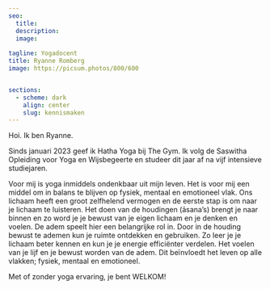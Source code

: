 ```yaml
---
seo:
  title: 
  description: 
  image:
  
tagline: Yogadocent
title: Ryanne Romberg
image: https://picsum.photos/800/600


sections:
  - scheme: dark  
    align: center
    slug: kennismaken
---
```


Hoi. Ik ben Ryanne.

Sinds januari 2023 geef ik Hatha Yoga bij The Gym. Ik volg de Saswitha Opleiding voor Yoga en Wijsbegeerte en studeer dit jaar af na vijf intensieve studiejaren.

Voor mij is yoga inmiddels ondenkbaar uit mijn leven. Het is voor mij een middel om in balans te blijven op fysiek, mentaal en emotioneel vlak.
Ons lichaam heeft een groot zelfhelend vermogen en de eerste stap is om naar je lichaam te
luisteren. Het doen van de houdingen (āsana’s) brengt je naar binnen en zo word je je bewust van je eigen lichaam en je denken en voelen. De adem speelt hier een belangrijke rol in. Door in de houding bewust te ademen kun je ruimte ontdekken en gebruiken. Zo leer je je lichaam beter kennen en kun je je energie efficiënter verdelen. Het voelen van je lijf en je bewust worden van de adem. Dit beïnvloedt het leven op alle vlakken; fysiek, mentaal en emotioneel.

Met of zonder yoga ervaring, je bent WELKOM!